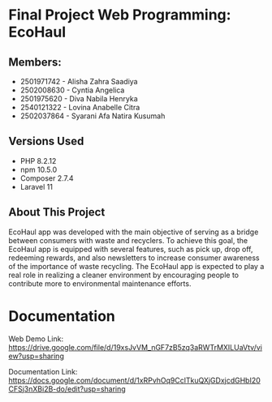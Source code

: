 # Final Project Web Programming: EcoHaul

## Members:
- 2501971742 - Alisha Zahra Saadiya
- 2502008630 - Cyntia Angelica
- 2501975620 - Diva Nabila Henryka
- 2540121322 - Lovina Anabelle Citra
- 2502037864 - Syarani Afa Natira Kusumah

## Versions Used
- PHP 8.2.12
- npm 10.5.0
- Composer 2.7.4
- Laravel 11

## About This Project
EcoHaul app was developed with the main objective of serving as a bridge between consumers with waste and recyclers. To achieve this goal, the EcoHaul app is equipped with several features, such as pick up, drop off, redeeming rewards, and also newsletters to increase consumer awareness of the importance of waste recycling. The EcoHaul app is expected to play a real role in realizing a cleaner environment by encouraging people to contribute more to environmental maintenance efforts.

# Documentation
Web Demo Link: https://drive.google.com/file/d/19xsJvVM_nGF7zB5zq3aRWTrMXILUaVtv/view?usp=sharing

Documentation Link: https://docs.google.com/document/d/1xRPvhOq9CclTkuQXjGDxjcdGHbI20CFSj3nXBi2B-do/edit?usp=sharing
